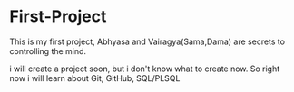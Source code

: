 # First-Project
This is my first project, Abhyasa and Vairagya(Sama,Dama) are secrets to controlling the mind.

i will create a project soon, but i don't know what to create now. So right now i will learn about Git, GitHub, SQL/PLSQL
